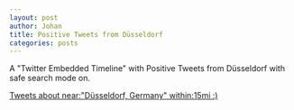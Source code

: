 ```yaml
---
layout: post
author: Johan
title: Positive Tweets from Düsseldorf
categories: posts
---
```


A "Twitter Embedded Timeline" with Positive Tweets from Düsseldorf with safe search mode on.

<a class="twitter-timeline" href="https://twitter.com/search?q=near%3A%22D%C3%BCsseldorf%2C%20Germany%22%20within%3A15mi%20%3A%29" data-widget-id="835990258038759424">Tweets about near:"Düsseldorf, Germany" within:15mi :)</a>
<script>!function(d,s,id){var js,fjs=d.getElementsByTagName(s)[0],p=/^http:/.test(d.location)?'http':'https';if(!d.getElementById(id)){js=d.createElement(s);js.id=id;js.src=p+"://platform.twitter.com/widgets.js";fjs.parentNode.insertBefore(js,fjs);}}(document,"script","twitter-wjs");</script>
